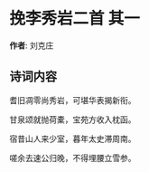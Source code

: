 # 挽李秀岩二首  其一

**作者**: 刘克庄

## 诗词内容

耆旧凋零尚秀岩，可堪华表揭新衔。

甘泉颂就抛荷橐，宝苑方收入枕函。

宿昔山人来少室，暮年太史滞周南。

嗟余去速公归晚，不得埋腰立雪参。

